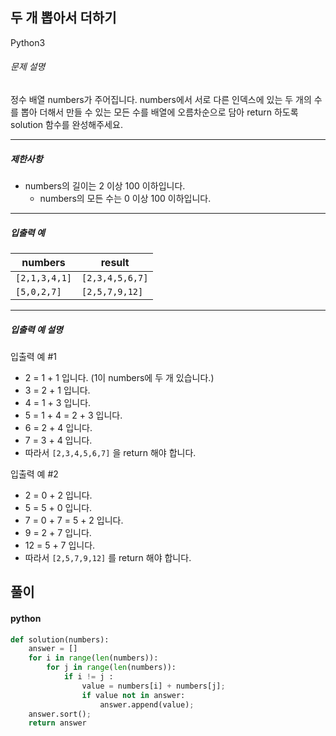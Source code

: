 ## 두 개 뽑아서 더하기

Python3

###### 문제 설명

정수 배열 numbers가 주어집니다. numbers에서 서로 다른 인덱스에 있는 두 개의 수를 뽑아 더해서 만들 수 있는 모든 수를 배열에 오름차순으로 담아 return 하도록 solution 함수를 완성해주세요.

* * * * *

##### 제한사항

-   numbers의 길이는 2 이상 100 이하입니다.
    -   numbers의 모든 수는 0 이상 100 이하입니다.

* * * * *

##### 입출력 예

| numbers | result |
| --- | --- |
| `[2,1,3,4,1]` | `[2,3,4,5,6,7]` |
| `[5,0,2,7]` | `[2,5,7,9,12]` |

* * * * *

##### 입출력 예 설명

입출력 예 #1

-   2 = 1 + 1 입니다. (1이 numbers에 두 개 있습니다.)
-   3 = 2 + 1 입니다.
-   4 = 1 + 3 입니다.
-   5 = 1 + 4 = 2 + 3 입니다.
-   6 = 2 + 4 입니다.
-   7 = 3 + 4 입니다.
-   따라서 `[2,3,4,5,6,7]` 을 return 해야 합니다.

입출력 예 #2

-   2 = 0 + 2 입니다.
-   5 = 5 + 0 입니다.
-   7 = 0 + 7 = 5 + 2 입니다.
-   9 = 2 + 7 입니다.
-   12 = 5 + 7 입니다.
-   따라서 `[2,5,7,9,12]` 를 return 해야 합니다.

## 풀이

#### python
```python
def solution(numbers):
    answer = []
    for i in range(len(numbers)):
        for j in range(len(numbers)):
            if i != j :
                value = numbers[i] + numbers[j];
                if value not in answer:
                    answer.append(value);
    answer.sort();
    return answer
```